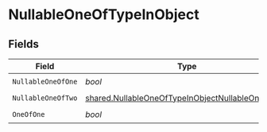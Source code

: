# NullableOneOfTypeInObject


## Fields

| Field                                                                                                                | Type                                                                                                                 | Required                                                                                                             | Description                                                                                                          |
| -------------------------------------------------------------------------------------------------------------------- | -------------------------------------------------------------------------------------------------------------------- | -------------------------------------------------------------------------------------------------------------------- | -------------------------------------------------------------------------------------------------------------------- |
| `NullableOneOfOne`                                                                                                   | *bool*                                                                                                               | :heavy_check_mark:                                                                                                   | N/A                                                                                                                  |
| `NullableOneOfTwo`                                                                                                   | [shared.NullableOneOfTypeInObjectNullableOneOfTwo](../../models/shared/nullableoneoftypeinobjectnullableoneoftwo.md) | :heavy_check_mark:                                                                                                   | N/A                                                                                                                  |
| `OneOfOne`                                                                                                           | *bool*                                                                                                               | :heavy_check_mark:                                                                                                   | N/A                                                                                                                  |